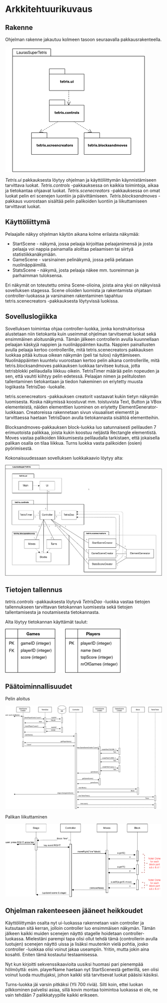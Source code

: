# Arkkitehtuurikuvaus

## Rakenne
Ohjelman rakenne jakautuu kolmeen tasoon seuraavalla pakkausrakenteella.

![PackagesPic](https://github.com/LauraACodes/ot-harjoitustyo/blob/master/dokumentaatio/kuvat/TetrisPackages.png)

*Tetris.ui* pakkauksesta löytyy ohjelman ja käyttöliittymän käynnistämiseen tarvittava luokat. 
*Tetris.controls* -pakkauksessa on kaikkia toimintoja, aikaa ja tietokantaa ohjaavat luokat.
*Tetris.scenecreators* -pakkauksessa on omat luokat pelin eri scenejen luontiin ja päivittämiseen.
*Tetris.blocksandmoves* -pakkaus vuorostaan sisältää pelin palikoiden luontiin ja liikuttamiseen tarvittavat luokat.

## Käyttöliittymä
Pelaajalle näkyy ohjelman käytön aikana kolme erilaista näkymää:

* StartScene - näkymä, jossa pelaaja kirjoittaa pelaajanimensä ja josta pelaaja voi nappia painamalla aloittaa pelaamisen tai siirtyä statistiikkanäkymään.
* GameScene - varsinainen pelinäkymä, jossa peliä pelataan nuolinäppäimillä.
* StatsScene - näkymä, josta pelaaja näkee mm. tuoreimman ja parhaimman tuloksensa.

Eri näkymät on toteutettu omina Scene-olioina, joista aina yksi on näkyvissä sovelluksen stagessa. Scene olioiden luomista ja rakentamista ohjataan controller-luokassa ja varsinainen rakentaminen tapahtuu tetris.scenecreators -pakkauksesta löytyvissä luokissa.

## Sovelluslogiikka

Sovelluksen toimintaa ohjaa controller-luokka, jonka konstruktorissa alustetaan niin tietokanta kuin useimmat ohjelman tarvitsemat luokat sekä ensimmäinen aloitusnäkymä. 
Tämän jälkeen controllerin avulla kuunnellaan pelaajan käskyjä nappien ja nuolinäppäinten kautta.
Nappien painallusten avulla pelaaja kertoo controllerille, mitä tetris.scenecreators pakkauksen luokkaa pitää kutsua oikean näkymän (peli tai tulos) näyttämiseen.
Nuolinäppäinten kuuntelu vuorostaan kertoo pelin aikana controllerille, mitä tetris.blocksandmoves pakkauksen luokkaa tarvitsee kutsua, jotta tetrisblokki pelilaudalla liikkuu oikein.
TetrisTimer määrää pelin nopeuden ja sen, että vauhti kiihtyy pelin edetessä. 
Pelaajan nimen ja pelitulosten tallentaminen tietokantaan ja tiedon hakeminen on eriytetty muusta logiikasta TetrisDao -luokalle.

tetris.scenecreators -pakkauksen creatorit vastaavat kukin tietyn näkymän luomisesta. Koska näkymissä koostuvat mm. toistuvista Text, Button ja VBox elementeistä, näiden elementtien luominen on eriytetty ElementGenerator-luokkaan. 
Creatoreissa rakennetaan sivun visuaaliset elementit ja tarvittaessa haetaan TetrisDaon avulla tietokannasta sisältöä elementteihin.

Blocksandmoves-pakkauksen block-luokka luo satunnaisesti pelilauden 7 erimuotoista palikkaa, joista kukin koostuu neljästä Rectangle elementistä. Moves vastaa palikoiden liikkumisesta pelilaudalla tarkistaen, että jokaisella palikan osalla on tilaa liikkua. Turns luokka vasta palikoiden (osien) pyörimisestä.

Kokonaisuudessaan sovelluksen luokkakaavio löytyy alta:

![taglespic](https://github.com/LauraACodes/ot-harjoitustyo/blob/master/dokumentaatio/kuvat/TetrisClasses.png)

## Tietojen tallennus
*tetris.controls* -pakkauksesta löytyvä *TetrisDao* -luokka vastaa tietojen tallennukseen tarvittavan tietokannan luomisesta sekä tietojen tallentamisesta ja noutamisesta tietokannasta.

Alta löytyy tietokannan käyttämät taulut:

![taglespic](https://github.com/LauraACodes/ot-harjoitustyo/blob/master/dokumentaatio/kuvat/DBTables.png)

## Päätoiminnallisuudet

Pelin aloitus 

![start game seq](https://github.com/LauraACodes/ot-harjoitustyo/blob/master/dokumentaatio/kuvat/StartGameSeq.png)

Palikan liikuttaminen

![move rights eq](https://github.com/LauraACodes/ot-harjoitustyo/blob/master/dokumentaatio/kuvat/MobeBlockRightSec.png)

## Ohjelman rakenteeseen jääneet heikkoudet

Käyttöliittymän osalta nyt ui-luokassa rakennetaan vain controller ja kutsutaan sitä kerran, jolloin controller luo ensimmäisen näkymän.
Tämän jälkeen kaikki muiden scenejen näyttö stagelle hoidetaan controller-luokassa. 
Mielestäni parempi tapa olisi ollut tehdä tämä (controllerin avulla luotujen) scenejen näyttö uissa ja lisäksi muutenkin vielä pohtia, josko controller -luokkaa olisi voinut jakaa useampiin. Yritin, mutta jokin aina kosahti. Eniten tämä kostautui testaamisessa. 


Nyt kun kirjoitti sekvenssikaavioita uusiksi huomasi pari pienempää hölmöyttä: esim. playerName haetaan nyt StartScenestä getterillä, sen olisi voinut luoda muuttujaksi, johon kaikki sitä tarvitsevat luokat pääsisi käsiksi. 

Turns-luokka jäi varsin pitkäksi (Yli 700 riviä). Silti koin, ettei luokan pilkkominen palvelisi asiaa, sillä kovin montaa toimintoa luokassa ei ole, ne vain tehdään 7 palikkatyypille kaikki erikseen.

